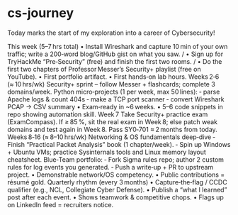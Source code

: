 # cs-journey
Today marks the start of my exploration into a career of Cybersecurity! 

This week (5–7 hrs total)	• Install Wireshark and capture 10 min of your own traffic; write a 200‑word blog/GitHub gist on what you saw. /
• Sign up for TryHackMe “Pre‑Security” (free) and finish the first two rooms. /
• Do the first two chapters of Professor Messer’s Security+ playlist (free on YouTube).	• First portfolio artifact.
• First hands‑on lab hours.
Weeks 2‑6 (≈ 10 hrs/wk)	Security+ sprint – follow Messer + flashcards; complete 3 domains/week.
Python micro‑projects (1 per week, max 50 lines):
‐ parse Apache logs & count 404s
‐ make a TCP port scanner
‐ convert Wireshark PCAP → CSV summary	• Exam‑ready in ~6 weeks.
• 5–6 code snippets in repo showing automation skill.
Week 7	Take Security+ practice exam (ExamCompass). If ≥ 85 %, sit the real exam in Week 8; else patch weak domains and test again in Week 8.	Pass SY0‑701 ≈ 2 months from today.
Weeks 8‑16 (≈ 8–10 hrs/wk)	Networking & OS fundamentals deep‑dive
‐ Finish “Practical Packet Analysis” book (1 chapter/week).
‐ Spin up Windows + Ubuntu VMs; practice Sysinternals tools and Linux memory layout cheatsheet.
Blue‑Team portfolio:
‐ Fork Sigma rules repo; author 2 custom rules for log events you generated.
‐ Push a write‑up + PR to upstream project.	• Demonstrable network/OS competency.
• Public contributions = résumé gold.
Quarterly rhythm (every 3 months)	• Capture‑the‑flag / CCDC qualifier (e.g., NCL, Collegiate Cyber Defense).
• Publish a “what I learned” post after each event.	• Shows teamwork & competitive chops.
• Flags up on LinkedIn feed = recruiters notice.
